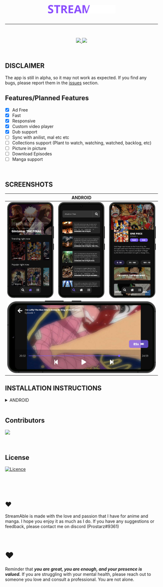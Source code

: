 <div align="center">
<a href="#">
    <img src="./assets/icon.png"/>
</a>
</div>

<br />

---

<br />

<div align="center">
    <p align="center">
    <a href="https://sstreamable.netlify.app/download/app">
        <img src="https://img.shields.io/badge/Download-App-blueviolet?style=for-the-badge"/>
    </a>
    <img src="https://img.shields.io/badge/platforms-android-blueviolet?style=for-the-badge"/>
  </p>
</div>

<br />

## DISCLAIMER

The app is still in alpha, so it may not work as expected. If you find any bugs, please report them in the [issues](https://github.com/TDanks2000/StreamAble-app/issues) section.

## Features/Planned Features

- [x] Ad Free
- [x] Fast
- [x] Responsive
- [x] Custom video player
- [x] Dub support
- [ ] Sync with anilist, mal etc etc
- [ ] Collections support (Plant to watch, watching, watched, backlog, etc)
- [ ] Picture in picture
- [ ] Download Episodes
- [ ] Manga support

<br />

## SCREENSHOTS

<table>
  <thead>
    <tr>
      <th colspan="5">ANDROID</th>
    </tr>
  </thead>
  <tbody>
    <tr>
        <td>
            <img src="./misc/images/Home.png"/>
        </td>
        <td>
            <img src="./misc/images/Search.png""/>
        </td>
        <td>
            <img src="./misc/images/Info.png"/>
        </td>
    </tr>
    <tr>
        <td colspan="3">
            <img src="./misc/images/Player.png"/>
        </td>
    </tr>
  </tbody>
</table>

## INSTALLATION INSTRUCTIONS

<details>
<summary>ANDROID</summary>
<p>Make sure you have install from unknown sources enabled</p>
<p>it will most likely ask you to enable this anyway</p>

1. [Download the apk.](https://sstreamable.netlify.app/download/app)
2. Install the apk.
3. Open the app.

</details>

<br />

## Contributors

[![](https://contrib.rocks/image?repo=tdanks2000/streamable-app)](https://github.com/tdanks2000/streamable-app/graphs/contributors)

<br />

## License

[![Licence](https://img.shields.io/github/license/tdanks2000/streamable-app?style=for-the-badge)](./LICENSE)

<br />
<br />
<br />

## ❤️

StreamAble is made with the love and passion that I have for anime and manga. I hope you enjoy it as much as I do. If you have any suggestions or feedback, please contact me on discord (Prostarz#9361)

<br />

# ❤️

Reminder that <strong><i>you are great, you are enough, and your presence is valued.</i></strong> If you are struggling with your mental health, please reach out to someone you love and consult a professional. You are not alone.
